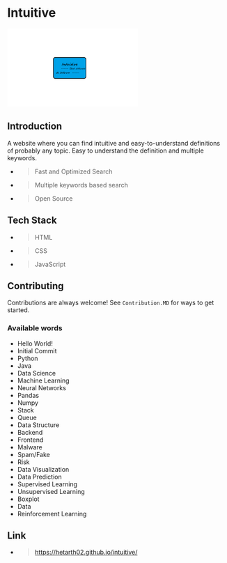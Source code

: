 # Intuitive  
<img src="./logo.png" alt="Logo" width="300" height="180"/>


## Introduction
A website where you can find intuitive and easy-to-understand definitions of probably any topic.
Easy to understand the definition and multiple keywords.

- > Fast and Optimized Search
- > Multiple keywords based search
- > Open Source

## Tech Stack

- > HTML
- > CSS
- > JavaScript

## Contributing

Contributions are always welcome!
See `Contribution.MD` for ways to get started.

### Available words
- Hello World!
- Initial Commit
- Python
- Java
- Data Science
- Machine Learning
- Neural Networks
- Pandas
- Numpy
- Stack
- Queue
- Data Structure
- Backend
- Frontend
- Malware
- Spam/Fake
- Risk
- Data Visualization
- Data Prediction
- Supervised Learning
- Unsupervised Learning
- Boxplot
- Data
- Reinforcement Learning

## Link
- > https://hetarth02.github.io/intuitive/
